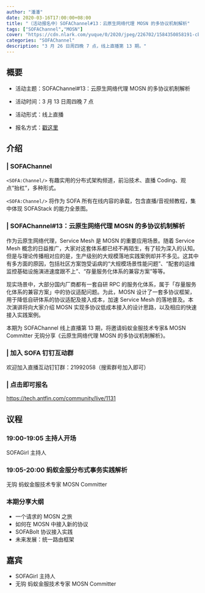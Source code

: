 ```yaml
---
author: "潘潘"
date: 2020-03-16T17:00:00+08:00
title: "（活动报名中）SOFAChannel#13：云原生网络代理 MOSN 的多协议机制解析"
tags: ["SOFAChannel","MOSN"]
cover: "https://cdn.nlark.com/yuque/0/2020/jpeg/226702/1584350858191-cb9a29fd-c5a0-48dd-a1da-498bc7333a06.jpeg"
categories: "SOFAChannel"
description: "3 月 26 日周四晚 7 点，线上直播第 13 期。"
---
```


## 概要

- 活动主题：SOFAChannel#13：云原生网络代理 MOSN 的多协议机制解析

- 活动时间：3 月 13 日周四晚 7 点

- 活动形式：线上直播

- 报名方式：[戳这里](https://tech.antfin.com/community/live/1131)

## 介绍

### | SOFAChannel

`<SOFA:Channel/>` 有趣实用的分布式架构频道，前沿技术、直播 Coding、观点“抬杠”，多种形式。

`<SOFA:Channel/>` 将作为 SOFA 所有在线内容的承载，包含直播/音视频教程，集中体现 SOFAStack 的能力全景图。

### | SOFAChannel#13：云原生网络代理 MOSN 的多协议机制解析

作为云原生网络代理，Service Mesh 是 MOSN 的重要应用场景。随着 Service Mesh 概念的日益推广，大家对这套体系都已经不再陌生，有了较为深入的认知。但是与理论传播相对应的是，生产级别的大规模落地实践案例却并不多见。这其中有多方面的原因，包括社区方案饱受诟病的“大规模场景性能问题”、“配套的运维监控基础设施演进速度跟不上”、“存量服务化体系的兼容方案”等等。

现实场景中，大部分国内厂商都有一套自研 RPC 的服务化体系，属于「存量服务化体系的兼容方案」中的协议适配问题。为此，MOSN 设计了一套多协议框架，用于降低自研体系的协议适配及接入成本，加速 Service Mesh 的落地普及。本次演讲将向大家介绍 MOSN 实现多协议低成本接入的设计思路，以及相应的快速接入实践案例。

本期为 SOFAChannel 线上直播第 13 期，将邀请蚂蚁金服技术专家& MOSN Committer 无钩分享《云原生网络代理 MOSN 的多协议机制解析》。

### | 加入 SOFA 钉钉互动群

欢迎加入直播互动钉钉群：21992058（搜索群号加入即可）

### | 点击即可报名

<https://tech.antfin.com/community/live/1131>

## 议程

### 19:00-19:05  主持人开场

SOFAGirl 主持人

### 19:05-20:00  蚂蚁金服分布式事务实践解析

无钩 蚂蚁金服技术专家 MOSN Committer

### 本期分享大纲

- 一个请求的 MOSN 之旅
- 如何在 MOSN 中接入新的协议
- SOFABolt 协议接入实践
- 未来发展：统一路由框架

## 嘉宾

- SOFAGirl  主持人
- 无钩 蚂蚁金服技术专家 MOSN Committer
